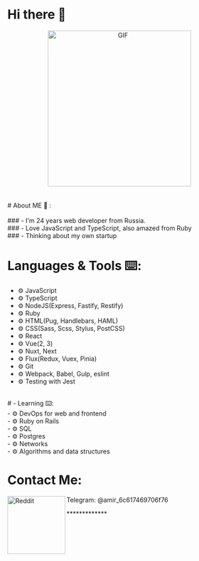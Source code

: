 # Hi there 👋

<div align="center">
<img height="350" width="80%" alt="GIF" align="center" src="http://24.media.tumblr.com/5dadf3b08cc3974fc0d67c69a9d09a09/tumblr_mr4md87fml1rq7z94o1_400.gif">
</div>

</br>
</br>
# About ME 💬 :</br></br>
### - I'm 24 years web developer from Russia.</br>
### - Love JavaScript and TypeScript, also amazed from Ruby</br>
### - Thinking about my own startup

# Languages & Tools ⌨️:
- ⚙️ JavaScript
- ⚙️ TypeScript
- ⚙️ NodeJS(Express, Fastify, Restify)
- ⚙️ Ruby
- ⚙️ HTML(Pug, Handlebars, HAML)
- ⚙️ CSS(Sass, Scss, Stylus, PostCSS)
- ⚙️ React
- ⚙️ Vue(2, 3)
- ⚙️ Nuxt, Next
- ⚙️ Flux(Redux, Vuex, Pinia)
- ⚙️ Git
- ⚙️ Webpack, Babel, Gulp, eslint
- ⚙️ Testing with Jest

</br>
# - Learning ⌨️:</br>
- ⚙️ DevOps for web and frontend</br>
- ⚙️ Ruby on Rails</br>
- ⚙️ SQL</br>
- ⚙️ Postgres</br>
- ⚙️ Networks</br>
- ⚙️ Algorithms and data structures
</br>

# Contact Me:</br>
<p>
Telegram:
<img align="left" alt=" Reddit" width="130" hight="100" src="https://texterra.ru/upload/iblock/478/51h85qin2ayij6u9odq0xk4rtm6w5ta4/anons.webp" />
@amir_6c617469706f76
</p>
*************
